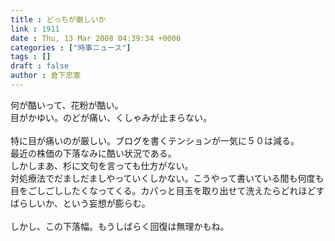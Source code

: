 ```yaml
---
title : どっちが厳しいか
link : 1911
date : Thu, 13 Mar 2008 04:39:34 +0000
categories : ["時事ニュース"]
tags : []
draft : false
author : 倉下忠憲
---
```


何が酷いって、花粉が酷い。<BR>目がかゆい。のどが痛い、くしゃみが止まらない。<BR><BR>特に目が痛いのが厳しい。ブログを書くテンションが一気に５０は減る。<BR>最近の株価の下落なみに酷い状況である。<BR>しかしまあ、杉に文句を言っても仕方がない。<BR>対処療法でだましだましやっていくしかない。こうやって書いている間も何度も目をごしごししたくなってくる。カパっと目玉を取り出せて洗えたらどれほどすばらしいか、という妄想が膨らむ。<BR><BR>しかし、この下落幅。もうしばらく回復は無理かもね。<br><br>
